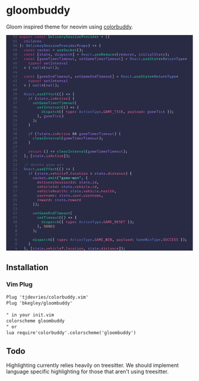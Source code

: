 # gloombuddy

Gloom inspired theme for neovim using [colorbuddy](https://github.com/tjdevries/colorbuddy.nvim).

![theme](assets/gloombuddy.png)

## Installation

### Vim Plug

```vim
Plug 'tjdevries/colorbuddy.vim'
Plug 'bkegley/gloombuddy'

" in your init.vim
colorscheme gloombuddy
" or
lua require'colorbuddy'.colorscheme('gloombuddy')

```

## Todo

Highlighting currently relies heavily on treesitter. We should implement language specific highlighting
for those that aren't using treesitter.
